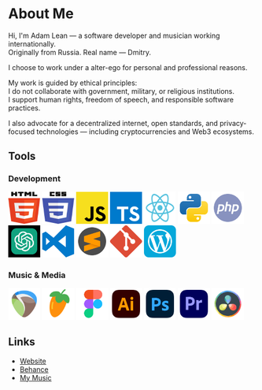 # About Me

Hi, I'm Adam Lean — a software developer and musician working internationally.  
Originally from Russia. Real name — Dmitry.

I choose to work under a alter-ego for personal and professional reasons.

My work is guided by ethical principles:  
I do not collaborate with government, military, or religious institutions.  
I support human rights, freedom of speech, and responsible software practices.

I also advocate for a decentralized internet, open standards, and privacy-focused technologies — including cryptocurrencies and Web3 ecosystems.

## Tools

### Development

<img src="./public/assets/svg/html5.svg" width="65" height="65"> <img src="./public/assets/svg/css3.svg" width="65" height="65"> <img src="./public/assets/svg/JS.svg" width="65" height="65"> <img src="./public/assets/svg/typescript-logo-svgrepo-com.svg" width="65" height="65"> <img src="./public/assets/svg/React.svg" width="65" height="65"> <img src="./public/assets/svg/python.svg" width="65" height="65"> <img src="./public/assets/svg/php.svg" width="65" height="65"> <img src="./public/assets/svg/chatgpt.svg" width="65" height="65" color="green">
<img src="./public/assets/svg/visual-studio-code-logo-svgrepo-com.svg" width="65" height="65"> <img src="./public/assets/svg/sublime-text-svgrepo-com.svg" width="65" height="65"> <img src="./public/assets/svg/git-icon-logo-svgrepo-com.svg" width="65" height="65"> <img src="./public/assets/svg/wordpress.svg" width="65" height="65">

### Music & Media

<img src="./public/assets/svg/reaper.svg" width="65" height="65"> <img src="./public/assets/svg/flstudio.svg" width="65" height="65"> <img src="./public/assets/svg/figma-svgrepo-com.svg" width="65" height="65"> <img src="./public/assets/svg/adobe-illustrator-svgrepo-com.svg" width="65" height="65">
<img src="./public/assets/svg/adobe-photoshop-svgrepo-com.svg" width="65" height="65"> <img src="./public/assets/svg/adobe-premiere-svgrepo-com.svg" width="65" height="65"> <img src="./public/assets/svg/davinci.svg" width="65" height="65">

## Links

- [Website](https://adamlean.netlify.app/)
- [Behance](https://www.behance.net/adamlean92)
- [My Music](https://soundcloud.com/mastamonk36)
